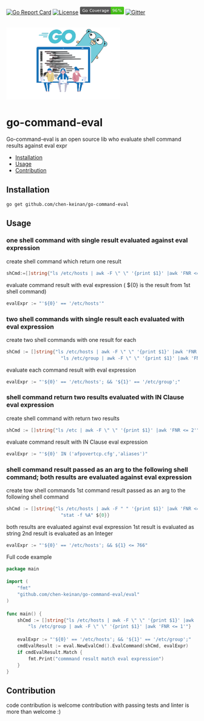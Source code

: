 [![Go Report Card](https://goreportcard.com/badge/github.com/chen-keinan/go-simple-config)](https://goreportcard.com/report/github.com/chen-keinan/go-simple-config)
[![License](https://img.shields.io/badge/License-Apache%202.0-blue.svg)](https://github.com/chen-keinan/go-command-eval/blob/master/LICENSE)
<img src="./pkg/img/coverage_badge.png" alt="test coverage badge">
[![Gitter](https://badges.gitter.im/beacon-sec/community.svg)](https://gitter.im/beacon-sec/community?utm_source=badge&utm_medium=badge&utm_campaign=pr-badge)

<br><img src="./pkg/img/cmd_eval.png" width="300" alt="cmd_eval logo"><br>
# go-command-eval

Go-command-eval is an open source lib who evaluate shell command results against eval expr

* [Installation](#installation)
* [Usage](#usage)
* [Contribution](#Contribution)


## Installation

```shell
go get github.com/chen-keinan/go-command-eval
```

## Usage
### one shell command with single result evaluated against eval expression

create shell command which return one result
```go
shCmd:=[]string{"ls /etc/hosts | awk -F \" \" '{print $1}' |awk 'FNR <= 1'"}
```
evaluate command result with eval expression ( ${0} is the result from 1st shell command) 
```go
evalExpr := "'${0}' == '/etc/hosts'"
```

### two shell commands with single result each evaluated with eval expression

create two shell commands with one result for each
```go
shCmd := []string{"ls /etc/hosts | awk -F \" \" '{print $1}' |awk 'FNR <= 1'",
                    "ls /etc/group | awk -F \" \" '{print $1}' |awk 'FNR <= 1'"}
```
evaluate each command result with eval expression
```go
evalExpr := "'${0}' == '/etc/hosts'; && '${1}' == '/etc/group';"
```

### shell command return two results evaluated with IN Clause eval expression

create shell command with return two results
```go
shCmd := []string{"ls /etc | awk -F \" \" '{print $1}' |awk 'FNR <= 2'"}
```
evaluate command result with IN Clause eval expression
```go
evalExpr := "'${0}' IN ('afpovertcp.cfg','aliases')"
```

### shell command result passed as an arg to the following shell command; both results are evaluated against eval expression

create tow shell commands 1st command result passed as an arg to the following shell command
```go
shCmd := []string{"ls /etc/hosts | awk -F " " '{print $1}' |awk 'FNR <= 1'",
                    "stat -f %A" ${0}}
```
both results are evaluated against eval expression 1st result is evaluated as string 
2nd result is evaluated as an Integer
```go
evalExpr := "'${0}' == '/etc/hosts'; && ${1} <= 766"
```

Full code example
```go
package main

import (
	"fmt"
	"github.com/chen-keinan/go-command-eval/eval"
)

func main() {
	shCmd := []string{"ls /etc/hosts | awk -F \" \" '{print $1}' |awk 'FNR <= 1'",
		"ls /etc/group | awk -F \" \" '{print $1}' |awk 'FNR <= 1'"}

	evalExpr := "'${0}' == '/etc/hosts'; && '${1}' == '/etc/group';"
	cmdEvalResult := eval.NewEvalCmd().EvalCommand(shCmd, evalExpr)
	if cmdEvalResult.Match {
		fmt.Print("commmand result match eval expression")
	}
}
```


## Contribution
code contribution is welcome 
contribution with passing tests and linter is more than welcome :)
